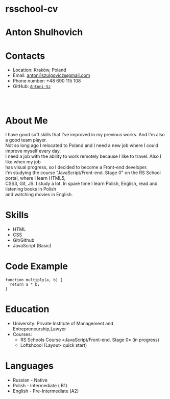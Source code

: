 # rsschool-cv
# Anton Shulhovich
# **Contacts**
* Location: Kraków, Poland
* Email: antoni1szulgovicz@gmail.com
* Phone number: +48 690 115 108 
* GitHub: <code>[Antoni-Sz](https://github.com/Antoni-Sz)
</code>

# **About Me**

 I have good soft skills that I've improved in my previous works. And I'm also a good team player.       
 Not so long ago I relocated to Poland and I need a new job where I could improve myself every day.  
 I need a job with the ability to work remotely because I like to travel. Also I like when my job   
 has visual progress, so I decided to become a Front-end developer.  
 I'm studying the course "JavaScript/Front-end. Stage 0" on the RS School portal, where I learn HTML5,  
 CSS3, Git, JS. I study a lot. In spare time I learn Polish, English, read and listening books in Polish  
 and watching movies in English. 

# **Skills**
* HTML
* CSS
* Git/Github
* JavaScript (Basic)

# **Code Example**
```
function multiply(a, b) {
  return a * b;
}
```

# **Education**
* University: Private Institute of Management and Entrepreneurship,Lawyer
* Courses:
  * RS Schools Course «JavaScript/Front-end. Stage 0» (in progress) 
  * Loftshcool (Layout- quick start)

# **Languages**
* Russian - Native
* Polish  - Intermediate ( B1)
* English - Pre-Intermediate (A2)
